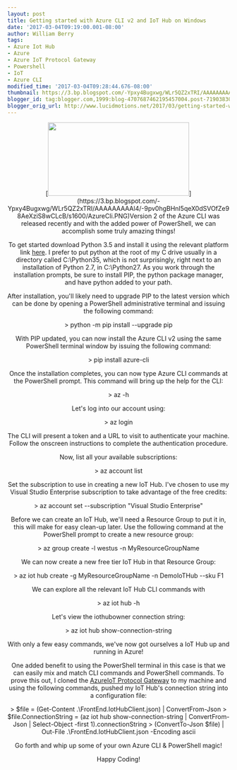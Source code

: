 ```yaml
---
layout: post
title: Getting started with Azure CLI v2 and IoT Hub on Windows
date: '2017-03-04T09:19:00.001-08:00'
author: William Berry
tags:
- Azure Iot Hub
- Azure
- Azure IoT Protocol Gateway
- Powershell
- IoT
- Azure CLI
modified_time: '2017-03-04T09:28:44.676-08:00'
thumbnail: https://3.bp.blogspot.com/-Ypxy4Bugxwg/WLr5QZ2xTRI/AAAAAAAAAl4/-9pv0hgBHnI5qeX0dSVOfZe98AeXziS8wCLcB/s72-c/AzureCli.PNG
blogger_id: tag:blogger.com,1999:blog-4707687462195457004.post-7190383067023406980
blogger_orig_url: http://www.lucidmotions.net/2017/03/getting-started-with-azure-cli-v2-and-IoT-Hub.html
---
```


<div class="separator" style="clear: both; text-align: center;">[<img 
border="0" height="166" 
src="https://3.bp.blogspot.com/-Ypxy4Bugxwg/WLr5QZ2xTRI/AAAAAAAAAl4/-9pv0hgBHnI5qeX0dSVOfZe98AeXziS8wCLcB/s320/AzureCli.PNG" 
width="320" 
/>](https://3.bp.blogspot.com/-Ypxy4Bugxwg/WLr5QZ2xTRI/AAAAAAAAAl4/-9pv0hgBHnI5qeX0dSVOfZe98AeXziS8wCLcB/s1600/AzureCli.PNG)Version 
2 of the Azure CLI was released recently and with the added power of 
PowerShell, we can accomplish some truly amazing things! 

To get started download Python 3.5 and install it using the relevant platform 
link [here](https://www.python.org/downloads/release/python-353/).  I prefer 
to put python at the root of my C drive usually in a directory called 
C:\Python35, which is not surprisingly, right next to an installation of 
Python 2.7, in C:\Python27.  As you work through the installation prompts, be 
sure to install PIP, the python package manager, and have python added to your 
path. 

After installation, you'll likely need to upgrade PIP to the latest version 
which can be done by opening a PowerShell administrative terminal and issuing 
the following command: 

&gt; python -m pip install --upgrade pip 

With PIP updated, you can now install the Azure CLI v2 using the same 
PowerShell terminal window by issuing the following command: 

&gt; pip install azure-cli 

Once the installation completes, you can now type Azure CLI commands at the 
PowerShell prompt.  This command will bring up the help for the CLI: 

&gt; az -h 

Let's log into our account using: 

&gt; az login 

The CLI will present a token and a URL to visit to authenticate your machine.  
Follow the onscreen instructions to complete the authentication procedure. 

Now, list all your available subscriptions: 

&gt; az account list 

Set the subscription to use in creating a new IoT Hub.  I've chosen to use my 
Visual Studio Enterprise subscription to take advantage of the free credits: 

&gt; az account set  --subscription "Visual Studio Enterprise" 

Before we can create an IoT Hub, we'll need a Resource Group to put it in, 
this will make for easy clean-up later.  Use the following command at the 
PowerShell prompt to create a new resource group: 

&gt; az group create -l westus -n MyResourceGroupName 

We can now create a new free tier IoT Hub in that Resource Group: 

&gt; az iot hub create -g MyResourceGroupName -n DemoIoTHub --sku F1 

We can explore all the relevant IoT Hub CLI commands with 

&gt; az iot hub -h 

Let's view the iothubowner connection string: 

&gt; az iot hub show-connection-string 

With only a few easy commands, we've now got ourselves a IoT Hub up and 
running in Azure! 

One added benefit to using the PowerShell terminal in this case is that we can 
easily mix and match CLI commands and PowerShell commands.  To prove this out, 
I cloned the [AzureIoT  Protocol 
Gateway](https://github.com/Azure/azure-iot-protocol-gateway) to my machine 
and using the following commands, pushed my IoT Hub's connection string into a 
configuration file: 

&gt; $file = (Get-Content .\FrontEnd.IotHubClient.json) | ConvertFrom-Json 
&gt; $file.ConnectionString = (az iot hub show-connection-string | 
ConvertFrom-Json | Select-Object -first 1).connectionString 
&gt; (ConvertTo-Json $file) | Out-File .\FrontEnd.IotHubClient.json -Encoding 
ascii 

Go forth and whip up some of your own Azure CLI &amp; PowerShell magic! 

Happy Coding! 